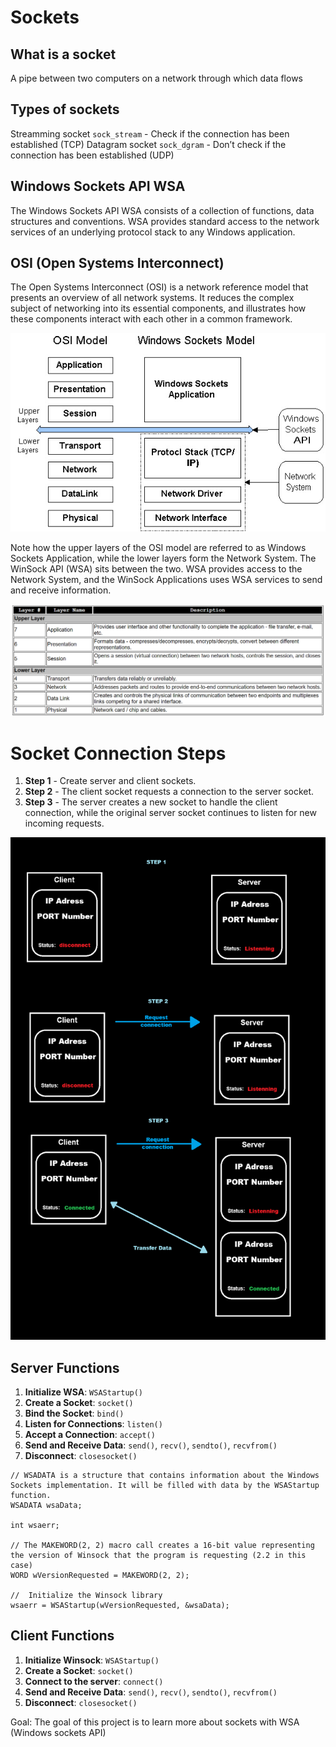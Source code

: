 
# Sockets

## What is a socket
A pipe between two computers on a network through which data flows

## Types of sockets
Streamming socket `sock_stream` - Check if the connection has been established (TCP)
Datagram socket `sock_dgram` - Don’t check if the connection has been established (UDP)


## Windows Sockets API WSA
The Windows Sockets API WSA consists of a collection of functions, data structures and conventions. WSA provides standard access to the network services of an underlying protocol stack to any Windows application.

## OSI (Open Systems Interconnect)
The Open Systems Interconnect (OSI) is a network reference model that presents an overview of all network systems. It reduces the complex subject of networking into its essential components, and illustrates how these components interact with each other in a common framework.



![OSI](images/WinsockNetworkModel.jpg)

Note how the upper layers of the OSI model are referred to as Windows Sockets Application, while the lower layers form the Network System. The WinSock API (WSA) sits between the two. WSA provides access to the Network System, and the WinSock Applications uses WSA services to send and receive information.

![OSI](images/osuLayer.png)



# Socket Connection Steps
1. **Step 1** - Create server and client sockets.
2. **Step 2** - The client socket requests a connection to the server socket.
3. **Step 3** - The server creates a new socket to handle the client connection, while the original server socket continues to listen for new incoming requests.

![Working](images/draw.png)




## Server Functions

1. **Initialize WSA**: `WSAStartup()`
2. **Create a Socket**: `socket()`
3. **Bind the Socket**: `bind()`
4. **Listen for Connections**: `listen()`
5. **Accept a Connection**: `accept()`
6. **Send and Receive Data**: `send()`, `recv()`, `sendto()`, `recvfrom()`
7. **Disconnect**: `closesocket()`



```
// WSADATA is a structure that contains information about the Windows Sockets implementation. It will be filled with data by the WSAStartup function.
WSADATA wsaData; 

int wsaerr;

// The MAKEWORD(2, 2) macro call creates a 16-bit value representing the version of Winsock that the program is requesting (2.2 in this case)
WORD wVersionRequested = MAKEWORD(2, 2); 

//  Initialize the Winsock library
wsaerr = WSAStartup(wVersionRequested, &wsaData);

```

## Client Functions

1. **Initialize Winsock**: `WSAStartup()`
2. **Create a Socket**: `socket()`
3. **Connect to the server**: `connect()`
4. **Send and Receive Data**: `send()`, `recv()`, `sendto()`, `recvfrom()`
5. **Disconnect**: `closesocket()`










Goal: The goal of this project is to learn more about sockets with WSA (Windows sockets API)